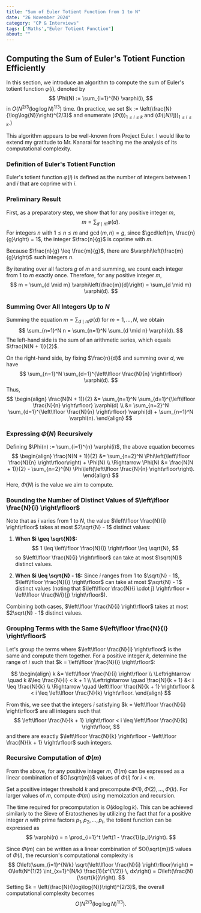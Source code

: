 ```yaml
---
title: "Sum of Euler Totient Function from 1 to N"
date: "26 November 2024"
category: "CP & Interviews"
tags: ['Maths',"Euler Totient Function"]
about: ""
---
```

## Computing the Sum of Euler's Totient Function Efficiently

In this section, we introduce an algorithm to compute the sum of Euler's totient function $\varphi(i)$, denoted by
$$
\Phi(N) := \sum_{i=1}^{N} \varphi(i),
$$
in $O\left(N^{2/3} (\log\log{N})^{1/3}\right)$ time. (In practice, we set $k := \left(\frac{N}{\log\log{N}}\right)^{2/3}$ and enumerate $(\Phi(i))_{1 \leq i \leq k}$ and $(\Phi(\left\lfloor N/i \right\rfloor))_{1 \leq i \leq k}$.)

This algorithm appears to be well-known from Project Euler. I would like to extend my gratitude to Mr. Kanarai for teaching me the analysis of its computational complexity.

### Definition of Euler's Totient Function

Euler's totient function $\varphi(i)$ is defined as the number of integers between $1$ and $i$ that are coprime with $i$. 

### Preliminary Result

First, as a preparatory step, we show that for any positive integer $m$, 
$$
m = \sum_{d \mid m} \varphi(d).
$$
For integers $n$ with $1 \leq n \leq m$ and $\gcd(m, n) = g$, since $\gcd\left(m, \frac{n}{g}\right) = 1$, the integer $\frac{n}{g}$ is coprime with $m$. 

Because $\frac{n}{g} \leq \frac{m}{g}$, there are $\varphi\left(\frac{m}{g}\right)$ such integers $n$.

By iterating over all factors $g$ of $m$ and summing, we count each integer from $1$ to $m$ exactly once. Therefore, for any positive integer $m$, 
$$
m = \sum_{d \mid m} \varphi\left(\frac{m}{d}\right) = \sum_{d \mid m} \varphi(d).
$$

### Summing Over All Integers Up to $N$

Summing the equation $m = \sum_{d \mid m} \varphi(d)$ for $m = 1, \ldots, N$, we obtain
$$
\sum_{n=1}^N n = \sum_{n=1}^N \sum_{d \mid n} \varphi(d).
$$
The left-hand side is the sum of an arithmetic series, which equals $\frac{N(N + 1)}{2}$.

On the right-hand side, by fixing $\frac{n}{d}$ and summing over $d$, we have
$$
\sum_{n=1}^N \sum_{d=1}^{\left\lfloor \frac{N}{n} \right\rfloor} \varphi(d).
$$
Thus,
$$
\begin{align}
\frac{N(N + 1)}{2} &= \sum_{n=1}^N \sum_{d=1}^{\left\lfloor \frac{N}{n} \right\rfloor} \varphi(d) \\
&= \sum_{n=2}^N \sum_{d=1}^{\left\lfloor \frac{N}{n} \right\rfloor} \varphi(d) + \sum_{n=1}^N \varphi(n).
\end{align}
$$

### Expressing $\Phi(N)$ Recursively

Defining $\Phi(n) := \sum_{i=1}^{n} \varphi(i)$, the above equation becomes
$$
\begin{align}
\frac{N(N + 1)}{2} &= \sum_{n=2}^N \Phi\left(\left\lfloor \frac{N}{n} \right\rfloor\right) + \Phi(N) \\
\Rightarrow \Phi(N) &= \frac{N(N + 1)}{2} - \sum_{n=2}^{N} \Phi\left(\left\lfloor \frac{N}{n} \right\rfloor\right).
\end{align}
$$
Here, $\Phi(N)$ is the value we aim to compute.

### Bounding the Number of Distinct Values of $\left\lfloor \frac{N}{i} \right\rfloor$

Note that as $i$ varies from $1$ to $N$, the value $\left\lfloor \frac{N}{i} \right\rfloor$ takes at most $2\sqrt{N} - 1$ distinct values:

1. **When $i \geq \sqrt{N}$:**
   $$
   1 \leq \left\lfloor \frac{N}{i} \right\rfloor \leq \sqrt{N},
   $$
   so $\left\lfloor \frac{N}{i} \right\rfloor$ can take at most $\sqrt{N}$ distinct values.

2. **When $i \leq \sqrt{N} - 1$:**
   Since $i$ ranges from $1$ to $\sqrt{N} - 1$, $\left\lfloor \frac{N}{i} \right\rfloor$ can take at most $\sqrt{N} - 1$ distinct values (noting that $\left\lfloor \frac{N}{i \cdot j} \right\rfloor = \left\lfloor \frac{N/i}{j} \right\rfloor$).

Combining both cases, $\left\lfloor \frac{N}{i} \right\rfloor$ takes at most $2\sqrt{N} - 1$ distinct values.

### Grouping Terms with the Same $\left\lfloor \frac{N}{i} \right\rfloor$

Let's group the terms where $\left\lfloor \frac{N}{i} \right\rfloor$ is the same and compute them together. For a positive integer $k$, determine the range of $i$ such that $k = \left\lfloor \frac{N}{i} \right\rfloor$:

$$
\begin{align}
k &= \left\lfloor \frac{N}{i} \right\rfloor \\
\Leftrightarrow \quad k &\leq \frac{N}{i} < k + 1 \\
\Leftrightarrow \quad \frac{N}{k + 1} &< i \leq \frac{N}{k} \\
\Rightarrow \quad \left\lfloor \frac{N}{k + 1} \right\rfloor &< i \leq \left\lfloor \frac{N}{k} \right\rfloor.
\end{align}
$$

From this, we see that the integers $i$ satisfying $k = \left\lfloor \frac{N}{i} \right\rfloor$ are all integers such that
$$
\left\lfloor \frac{N}{k + 1} \right\rfloor < i \leq \left\lfloor \frac{N}{k} \right\rfloor,
$$
and there are exactly $\left\lfloor \frac{N}{k} \right\rfloor - \left\lfloor \frac{N}{k + 1} \right\rfloor$ such integers.

### Recursive Computation of $\Phi(m)$

From the above, for any positive integer $m$, $\Phi(m)$ can be expressed as a linear combination of $O(\sqrt{m})$ values of $\Phi(i)$ for $i < m$.

Set a positive integer threshold $k$ and precompute $\Phi(1), \Phi(2), \ldots, \Phi(k)$. For larger values of $m$, compute $\Phi(m)$ using memoization and recursion.

The time required for precomputation is $O\left(k \log\log{k}\right)$. This can be achieved similarly to the Sieve of Eratosthenes by utilizing the fact that for a positive integer $n$ with prime factors $p_1, p_2, \ldots, p_t$, the totient function can be expressed as
$$
\varphi(n) = n \prod_{i=1}^t \left(1 - \frac{1}{p_i}\right).
$$

Since $\Phi(m)$ can be written as a linear combination of $O(\sqrt{m})$ values of $\Phi(i)$, the recursion's computational complexity is
$$
O\left(\sum_{i=1}^{N/k} \sqrt{\left\lfloor \frac{N}{i} \right\rfloor}\right) = O\left(N^{1/2} \int_{x=1}^{N/k} \frac{1}{x^{1/2}} \, dx\right) = O\left(\frac{N}{\sqrt{k}}\right).
$$
Setting $k = \left(\frac{N}{\log\log{N}}\right)^{2/3}$, the overall computational complexity becomes
$$
O\left(N^{2/3} (\log\log{N})^{1/3}\right).
$$